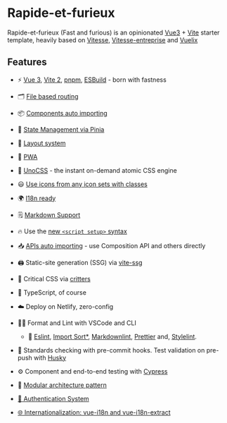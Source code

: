 # Rapide-et-furieux
Rapide-et-furieux (Fast and furious) is an opinionated [Vue3](https://v3.vuejs.org/) + [Vite](https://vitejs.dev/) starter template, heavily based on [Vitesse](https://github.com/antfu/vitesse), [Vitesse-entreprise](https://github.com/FranciscoKloganB/vitesse-enterprise) and [Vuelix](https://github.com/helixsoftco/vuelix)

## Features

- ⚡️ [Vue 3](https://github.com/vuejs/vue-next), [Vite 2](https://github.com/vitejs/vite), [pnpm](https://pnpm.js.org/), [ESBuild](https://github.com/evanw/esbuild) - born with fastness

- 🗂 [File based routing](./app/src/features/hello_world/core/router-views)

- 📦 [Components auto importing](./app/src/global/components)

- 🍍 [State Management via Pinia](https://pinia.esm.dev/)

- 📑 [Layout system](./app/src/layouts)

- 📲 [PWA](https://github.com/antfu/vite-plugin-pwa)

- 🎨 [UnoCSS](https://github.com/antfu/unocss) - the instant on-demand atomic CSS engine

- 😃 [Use icons from any icon sets with classes](https://github.com/antfu/unocss/tree/main/packages/preset-icons)

- 🌍 [I18n ready](./app/locales)

- 🗒 [Markdown Support](https://github.com/antfu/vite-plugin-md)

- 🔥 Use the [new `<script setup>` syntax](https://github.com/vuejs/rfcs/pull/227)

- 📥 [APIs auto importing](https://github.com/antfu/unplugin-auto-import) - use Composition API and others directly

- 🖨 Static-site generation (SSG) via [vite-ssg](https://github.com/antfu/vite-ssg)

- 🦔 Critical CSS via [critters](https://github.com/GoogleChromeLabs/critters)

- 🦾 TypeScript, of course

- ☁️ Deploy on Netlify, zero-config

- 👮🏻 Format and Lint with VSCode and CLI
  - 💾 [Eslint](https://eslint.org/), [Import Sort*](https://github.com/renke/import-sort),
  [Markdownlint](https://github.com/DavidAnson/markdownlint), [Prettier](https://prettier.io/)
  and, [Stylelint](https://stylelint.io/).

- 🤖 Standards checking with pre-commit hooks. Test validation on pre-push with [Husky](https://github.com/typicode/husky)

- ⚙️ Component and end-to-end testing with [Cypress](https://cypress.io/)

- 👷 [Modular architecture pattern](https://www.shamscorner.com/blog/vue-3-vite-modular-architecture-vitesse)

- [👤 Authentication System](https://github.com/helixsoftco/vuelix/blob/main/README.md#-authentication-system)

- [🌐 Internationalization: vue-i18n and vue-i18n-extract](https://github.com/helixsoftco/vuelix/blob/main/README.md#-internationalization-vue-i18n-and-vue-i18n-extract)
